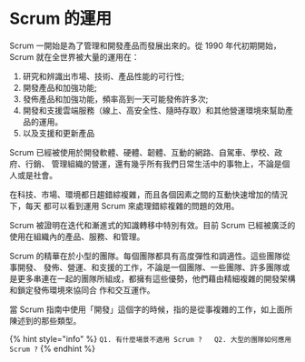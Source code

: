# Scrum 的運用

Scrum 一開始是為了管理和開發產品而發展出來的。從 1990 年代初期開始，Scrum 就在全世界被大量的運用在：  
1.  研究和辨識出市場、技術、產品性能的可行性;  
2.  開發產品和加強功能;   
3. 發佈產品和加強功能，頻率高到一天可能發佈許多次;   
4. 開發和支援雲端服務（線上、高安全性、隨時存取）和其他營運環境來幫助產品的運用。  
5. 以及支援和更新產品

Scrum 已經被使用於開發軟體、硬體、韌體、互動的網路、自駕車、學校、政府、行銷、 管理組織的營運，還有幾乎所有我們日常生活中的事物上，不論是個人或是社會。

在科技、市場、環境都日趨錯綜複雜，而且各個因素之間的互動快速增加的情況下，每天 都可以看到運用 Scrum 來處理錯綜複雜的問題的效用。

Scrum 被證明在迭代和漸進式的知識轉移中特別有效。目前 Scrum 已經被廣泛的使用在組織內的產品、服務、和管理。

Scrum 的精華在於小型的團隊。每個團隊都具有高度彈性和調適性。這些團隊從事開發、 發佈、營運、和支援的工作，不論是一個團隊、一些團隊、許多團隊或是更多串連在一起的團隊所組成，都擁有這些優勢，他們藉由精細複雜的開發架構和鎖定發佈環境來協同合 作和交互運作。

當 Scrum 指南中使用「開發」這個字的時候，指的是從事複雜的工作，如上面所陳述到的那些類型。

{% hint style="info" %}
`Q1. 有什麼場景不適用 Scrum ?  
Q2. 大型的團隊如何應用 Scrum ?`
{% endhint %}

